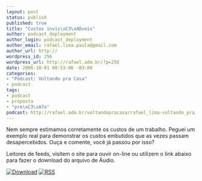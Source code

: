 ```yaml
--- 
layout: post
status: publish
published: true
title: "Custos invis\xC3\xADveis"
author: podcast_deployment
author_login: podcast_deployment
author_email: rafael.lima.paula@gmail.com
author_url: http://
wordpress_id: 256
wordpress_url: http://rafael.adm.br/?p=256
date: 2008-10-01 00:53:06 -03:00
categories: 
- "Podcast: Voltando pra Casa"
- podcast
tags: 
- podcast
- proposta
- "pre\xC3\xA7o"
podcast: http://rafael.adm.br/voltandopracasa/rafael_lima-voltando_pra_casa-0023.mp3
---
```

Nem sempre estimamos corretamente os custos de um trabalho. Peguei um exemplo real para demonstrar os custos embutidos que as vezes passam desapercebidos. Ouça e comente, você já passou por isso?

Leitores de feeds, visitem o site para ouvir on-line ou utilizem o link abaixo para fazer o download do arquivo de Áudio.

<a class="noborder" href="http://rafael.adm.br/voltandopracasa/rafael_lima-voltando_pra_casa-0023.mp3" title="Download"><img src="http://rafael.adm.br/wp-content/themes/rafael_lima-rockinblue/images/download_green.gif" border="0" alt="Download" /></a> <a class="noborder" href="http://feeds.feedburner.com/rafael_lima_podcast" title="RSS"><img src="http://rafael.adm.br/wp-content/themes/rafael_lima-rockinblue/images/icn-feed-16x16.png" border="0" alt="RSS" /></a>

